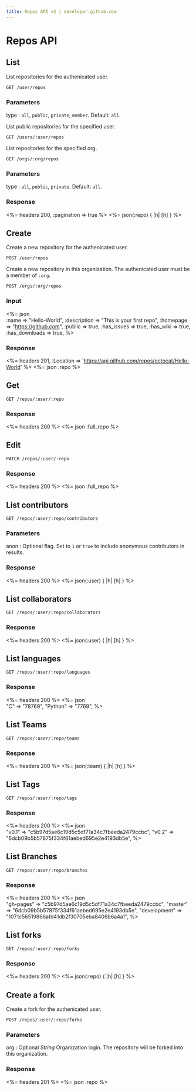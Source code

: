 ```yaml
---
title: Repos API v3 | developer.github.com
---
```


# Repos API

## List

List repositories for the authenicated user.

    GET /user/repos

### Parameters

type
: `all`, `public`, `private`, `member`. Default: `all`.

List public repositories for the specified user.

    GET /users/:user/repos

List repositories for the specified org.

    GET /orgs/:org/repos

### Parameters

type
: `all`, `public`, `private`. Default: `all`.

### Response

<%= headers 200, :pagination => true %>
<%= json(:repo) { |h| [h] } %>

## Create

Create a new repository for the authenicated user.

    POST /user/repos

Create a new repository in this organization. The authenicated user must
be a member of `:org`.

    POST /orgs/:org/repos

### Input

<%= json \
  :name          => "Hello-World",
  :description   => "This is your first repo",
  :homepage      => "https://github.com",
  :public        => true,
  :has_issues    => true,
  :has_wiki      => true,
  :has_downloads => true,
%>

### Response

<%= headers 201,
      :Location =>
'https://api.github.com/repos/octocat/Hello-World' %>
<%= json :repo %>

## Get

    GET /repos/:user/:repo

### Response

<%= headers 200 %>
<%= json :full_repo %>

## Edit

    PATCH /repos/:user/:repo

### Response

<%= headers 200 %>
<%= json :full_repo %>

<!-- ## Delete-->

<!--     DELETE /repos/:user/:repo-->

## List contributors


    GET /repos/:user/:repo/contributors

### Parameters

anon
: Optional flag. Set to `1` or `true` to include anonymous contributors
in results.

### Response

<%= headers 200 %>
<%= json(:user) { |h| [h] } %>

## List collaborators

    GET /repos/:user/:repo/collaborators

### Response

<%= headers 200 %>
<%= json(:user) { |h| [h] } %>

## List languages

    GET /repos/:user/:repo/languages

### Response

<%= headers 200 %>
<%= json \
  "C"      => "78769",
  "Python" => "7769",
%>

## List Teams

    GET /repos/:user/:repo/teams

### Response

<%= headers 200 %>
<%= json(:team) { |h| [h] } %>

## List Tags

    GET /repos/:user/:repo/tags

### Response

<%= headers 200 %>
<%= json \
  "v0.1" => "c5b97d5ae6c19d5c5df71a34c7fbeeda2479ccbc",
  "v0.2" => "6dcb09b5b57875f334f61aebed695e2e4193db5e",
%>

## List Branches

    GET /repos/:user/:repo/branches

### Response

<%= headers 200 %>
<%= json \
  "gh-pages"    => "c5b97d5ae6c19d5c5df71a34c7fbeeda2479ccbc",
  "master"      => "6dcb09b5b57875f334f61aebed695e2e4193db5e",
  "development" => "1071c56519866afd41db2f30705eba8406b6a4a1",
%>

## List forks

    GET /repos/:user/:repo/forks

### Response

<%= headers 200 %>
<%= json(:repo) { |h| [h] } %>

## Create a fork

Create a fork for the authenicated user.

    POST /repos/:user/:repo/forks

### Parameters

org
: Optional _String_ Organization login. The repository will be forked
into this organization.

### Response

<%= headers 201 %>
<%= json :repo %>


